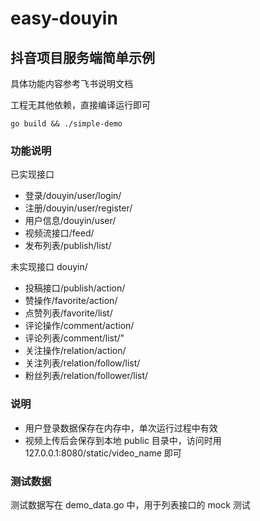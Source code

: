 # easy-douyin

## 抖音项目服务端简单示例

具体功能内容参考飞书说明文档

工程无其他依赖，直接编译运行即可

```shell
go build && ./simple-demo
```

### 功能说明

已实现接口

* 登录/douyin/user/login/
* 注册/douyin/user/register/
* 用户信息/douyin/user/
* 视频流接口/feed/
* 发布列表/publish/list/

未实现接口 douyin/
* 投稿接口/publish/action/
* 赞操作/favorite/action/
* 点赞列表/favorite/list/
* 评论操作/comment/action/
* 评论列表/comment/list/"
* 关注操作/relation/action/
* 关注列表/relation/follow/list/
* 粉丝列表/relation/follower/list/

### 说明
* 用户登录数据保存在内存中，单次运行过程中有效
* 视频上传后会保存到本地 public 目录中，访问时用 127.0.0.1:8080/static/video_name 即可

### 测试数据

测试数据写在 demo_data.go 中，用于列表接口的 mock 测试